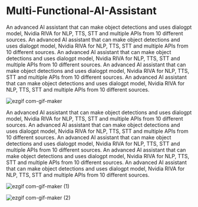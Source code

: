 # Multi-Functional-AI-Assistant
An advanced AI assistant that can make object detections and uses dialogpt model, Nvidia RIVA for NLP, TTS, STT and multiple APIs from 10 different sources. An advanced AI assistant that can make object detections and uses dialogpt model, Nvidia RIVA for NLP, TTS, STT and multiple APIs from 10 different sources.
An advanced AI assistant that can make object detections and uses dialogpt model, Nvidia RIVA for NLP, TTS, STT and multiple APIs from 10 different sources.
An advanced AI assistant that can make object detections and uses dialogpt model, Nvidia RIVA for NLP, TTS, STT and multiple APIs from 10 different sources.
An advanced AI assistant that can make object detections and uses dialogpt model, Nvidia RIVA for NLP, TTS, STT and multiple APIs from 10 different sources.

![ezgif com-gif-maker](https://user-images.githubusercontent.com/111835151/186729682-6301b5df-6732-495e-9155-fb066f453c29.gif)

An advanced AI assistant that can make object detections and uses dialogpt model, Nvidia RIVA for NLP, TTS, STT and multiple APIs from 10 different sources.
An advanced AI assistant that can make object detections and uses dialogpt model, Nvidia RIVA for NLP, TTS, STT and multiple APIs from 10 different sources.
An advanced AI assistant that can make object detections and uses dialogpt model, Nvidia RIVA for NLP, TTS, STT and multiple APIs from 10 different sources.
An advanced AI assistant that can make object detections and uses dialogpt model, Nvidia RIVA for NLP, TTS, STT and multiple APIs from 10 different sources.
An advanced AI assistant that can make object detections and uses dialogpt model, Nvidia RIVA for NLP, TTS, STT and multiple APIs from 10 different sources.

![ezgif com-gif-maker (1)](https://user-images.githubusercontent.com/111835151/186730158-d641fb31-c971-4b63-be7d-077ab2be694f.gif)

![ezgif com-gif-maker (2)](https://user-images.githubusercontent.com/111835151/186730214-99acb3e5-2ef2-41a8-92fa-818c7686f82d.gif)
